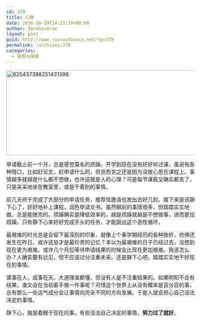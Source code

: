 ```yaml
---
id: 379
title: 心静
date: 2016-10-29T14:23:39+00:00
author: ZerUniverse
layout: post
guid: http://www.rainaudience.net/?p=379
permalink: /archives/379
categories:
  - 迷惘与探索
---
```

<a href="http://www.rainaudience.net/wp-content/uploads/2016/10/625437398251431398.jpg" rel="attachment wp-att-382"><img class="alignnone wp-image-382 size-full" src="http://www.rainaudience.net/wp-content/uploads/2016/10/625437398251431398-e1477717564736.jpg" alt="625437398251431398" width="667" height="226" srcset="http://www.rainaudience.net/wp-content/uploads/2016/10/625437398251431398-e1477717564736.jpg 667w, http://www.rainaudience.net/wp-content/uploads/2016/10/625437398251431398-e1477717564736-300x102.jpg 300w, http://www.rainaudience.net/wp-content/uploads/2016/10/625437398251431398-e1477717564736-500x169.jpg 500w" sizes="(max-width: 667px) 100vw, 667px" /></a>

申请截止前一个月，总是感觉莫名的烦躁。开学到现在没有好好听过课，虽说有各种借口，比如赶论文，赶申请什么的，但总而言之还是因为没放心思在课程上。事情越多就越是什么都不想做，也许这就是人的心理？可是每节课我又确实都去了，只是呆呆地坐在教室里，或是干着别的事情。

前几天终于完成了大部分的申请任务，推荐信邀请也发出去好几封。接下来是该静下心了，好好地补上课程，润色申请文书。虽然眼前的事情很多，但踏踏实实地做，总是能做完的。烦躁确实是降低效率的，越是烦躁就越是不想做事，进而更加烦躁。只有静下心来好好完成手头的任务，才能跳出这个恶性循环。

最艰难的时光总是会留下最深刻的印象，就像上个春学期经历的各种挫折，仿佛还发生在昨日。或许这些才是最珍贵的记忆？本以为最艰难的日子已经过去，没想到现在更为艰难。或许几个月后等待申请结果的时候会比现在更加艰难。我该怎么办？人确实要有远见，但不应该过分注重未来。还是静下心吧，踏踏实实地干好现在的事情。

谋事在人，成事在天。大道理谁都懂，但没有人是不注重结果的。如果明知不会有结果，谁又会在当初着手做一件事呢？可惜这个世界上从没有概率是百分百的事，总有那么一些运气成分会让事情向完全不同的方向发展。于是人就会担心自己没法决定的事情。

静下心，就是着眼于现在的事。有些没法自己决定的事情，**努力过了就好**。